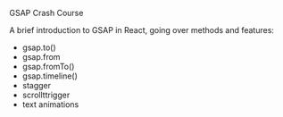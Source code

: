 GSAP Crash Course

A brief introduction to GSAP in React, going over methods and features:
- gsap.to()
- gsap.from
- gsap.fromTo()
- gsap.timeline()
- stagger
- scrollttrigger
- text animations